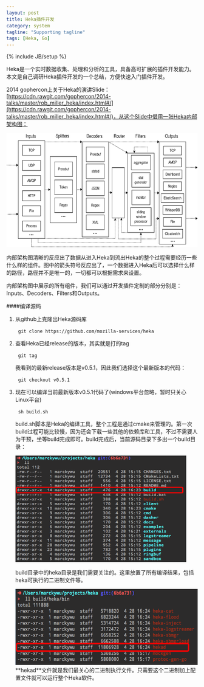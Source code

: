 ```yaml
---
layout: post
title: Heka插件开发
category: system
tagline: "Supporting tagline"
tags: [Heka, Go]
---
```

{% include JB/setup %}


Heka是一个实时数据收集、处理和分析的工具，具备高可扩展的插件开发能力。本文是自己调研Heka插件开发的一个总结，方便快速入门插件开发。

2014 gophercon上关于Heka的演讲Slide：[https://cdn.rawgit.com/gophercon/2014-talks/master/rob_miller_heka/index.html#/](https://cdn.rawgit.com/gophercon/2014-talks/master/rob_miller_heka/index.html#/)，从这个Slide中借用一张Heka内部架构图：

<div align="center">
<img src="/assets/images/heka-overview-diagram.png" height="300" width="600">
</div>

内部架构图清晰的反应出了数据从进入Heka到流出Heka的整个过程需要经历一些什么样的组件。图中的箭头符号反应出了，一个数据进入Heka后可以选择什么样的路径，路径并不是唯一的，一切都可以根据需求来设置。

内部架构图中展示的所有组件，我们可以通过开发插件定制的部分分别是：Inputs、Decoders、Filters和Outputs。

####编译源码
1. 从github上克隆出Heka源码库

		git clone https://github.com/mozilla-services/heka
	

2. 查看Heka已经release的版本，其实就是打的tag

		git tag
		
	我看到的最新release版本是v0.5.1，因此我们选择这个最新版本的代码：
		
		git checkout v0.5.1
				
3. 现在可以编译当前最新版本v0.5.1代码了(windows平台忽略，暂时只关心Linux平台)

		sh build.sh
		
	build.sh脚本是Heka的编译工具，整个工程是通过cmake来管理的。第一次build过程可能比较慢，因为还会下载一些其他的依赖库和工具，不过不需要人为干预，坐等build完成即可。build完成后，当前源码目录下多出一个build目录：
	<div>
	<img src="/assets/images/heka-build.png" height="280" width="450">
	</div>
	
	build目录中的heka目录是我们需要关注的。这里放置了所有编译结果，包括heka可执行的二进制文件等。
	<div>
	<img src="/assets/images/heka-build-bin.png" height="200" width="500">
	</div>
	**hekad**文件就是我们最关心的二进制执行文件。只需要这个二进制加上配置文件就可以运行整个Heka软件。
